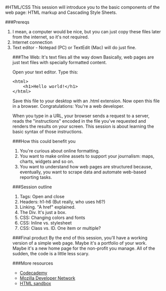 #HTML/CSS
This session will introduce you to the basic components of the web page: HTML markup and Cascading Style Sheets.

###Prereqs
<ol>
<li>I mean, a computer would be nice, but you can just copy these files later from the internet, so it's not required.</li>
<li>Internet connection</li>
<li>Text editor - Notepad (PC) or TextEdit (Mac) will do just fine.</li>

###The Web: It's text files all the way down
Basically, web pages are just text files with specially formatted content.

Open your text editor. Type this:

<pre>
&lt;html>
    &lt;h1>Hello world!&lt;/h1>
&lt;/html>
</pre>

Save this file to your desktop with an .html extension. Now open this file in a browser. Congratulations: You're a web developer.

When you type in a URL, your browser sends a request to a server, reads the "instructions" encoded in the file you've requested and renders the results on your screen. This session is about learning the basic syntax of those instructions.

###How this could benefit you
<ol>
<li>You're curious about online formatting.</li>
<li>You want to make online assets to support your journalism: maps, charts, widgets and so on.</li>
<li>You want to understand how web pages are structured because, eventually, you want to scrape data and automate web-based reporting tasks.</li>
</ol>

###Session outline
<ol>
<li>Tags: Open and close</li>
<li>Headers: h1-h6 (But really, who uses h6?)</li>
<li>Linking. "A href" explained.</li>
<li>The Div. It's just a box.</li>
<li>CSS: Changing colors and fonts</li>
<li>CSS: Inline vs. stylesheet</li>
<li>CSS: Class vs. ID. One item or multiple?</li>
</ol>

###Final product
By the end of this session, you'll have a working version of a simple web page. Maybe it's a portfolio of your work. Maybe it's a new home page for the non-profit you manage. All of the sudden, the code is a little less scary.


###More resources
<ul>
<li><a href="http://www.codecademy.com/tracks/web">Codecademy</a></li>
<li><a href="https://developer.mozilla.org/en-US/docs/Web/HTML">Mozilla Developer Network</a></li>
<li><a href="http://htmlsandbox.com/">HTML sandbox</a></li>
</ul>

